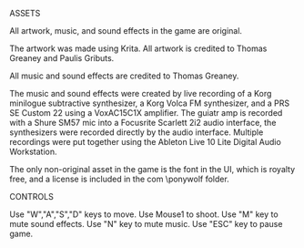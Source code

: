 
ASSETS


All artwork, music, and sound effects in the game are original.

The artwork was made using Krita. All artwork is credited to Thomas Greaney and Paulis Gributs.

All music and sound effects are credited to Thomas Greaney.

The music and sound effects were created by live recording of a Korg minilogue subtractive synthesizer, a Korg Volca FM synthesizer,
and a PRS SE Custom 22 using a VoxAC15C1X amplifier. The guiatr amp is recorded with a Shure SM57 mic into a Focusrite Scarlett 2i2 
audio interface, the synthesizers were recorded directly by the audio interface. Multiple recordings were put together using 
the Ableton Live 10 Lite Digital Audio Workstation.

The only non-original asset in the game is the font in the UI, which is royalty free, and a license is included in the com \ponywolf folder.


CONTROLS


Use "W","A","S","D" keys to move.
Use Mouse1 to shoot.
Use "M" key to mute sound effects.
Use "N" key to mute music.
Use "ESC" key to pause game.
